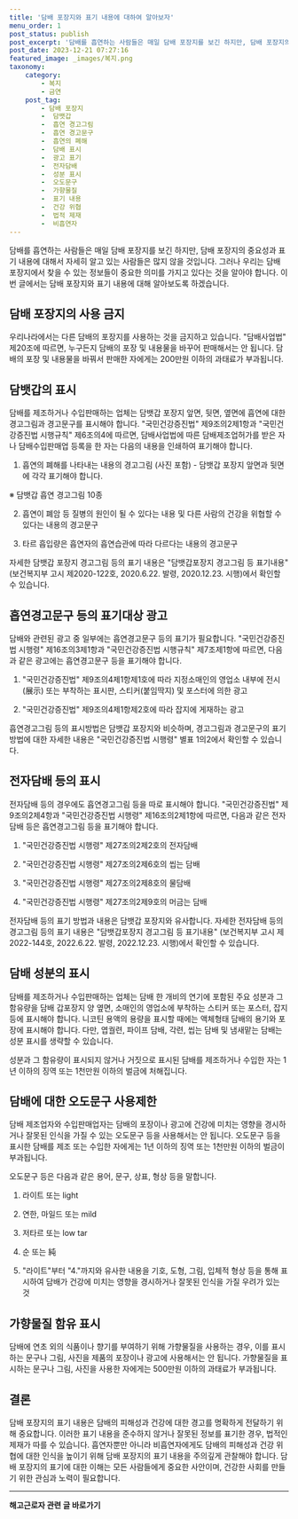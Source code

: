```yaml
---
title: '담배 포장지와 표기 내용에 대하여 알아보자'
menu_order: 1
post_status: publish
post_excerpt: '담배를 흡연하는 사람들은 매일 담배 포장지를 보긴 하지만, 담배 포장지의 중요성과 표기 내용에 대해서 자세히 알고 있는 사람들은 많지 않을 것입니다. 그러나 우리는 담배 포장지에서 찾을 수 있는 정보들이 중요한 의미를 가지고 있다는 것을 알아야 합니다. 이번 글에서는 담배 포장지와 표기 내용에 대해 알아보도록 하겠습니다.'
post_date: 2023-12-21 07:27:16
featured_image: _images/복지.png
taxonomy:
    category:
        - 복지
        - 금연
    post_tag:
        - 담배 포장지
        -  담뱃갑
        -  흡연 경고그림
        -  흡연 경고문구
        -  흡연의 폐해
        -  담배 표시
        -  광고 표기
        -  전자담배
        -  성분 표시
        -  오도문구
        -  가향물질
        -  표기 내용
        -  건강 위협
        -  법적 제재
        -  비흡연자
---
```




담배를 흡연하는 사람들은 매일 담배 포장지를 보긴 하지만, 담배 포장지의 중요성과 표기 내용에 대해서 자세히 알고 있는 사람들은 많지 않을 것입니다. 그러나 우리는 담배 포장지에서 찾을 수 있는 정보들이 중요한 의미를 가지고 있다는 것을 알아야 합니다. 이번 글에서는 담배 포장지와 표기 내용에 대해 알아보도록 하겠습니다.

## 담배 포장지의 사용 금지

우리나라에서는 다른 담배의 포장지를 사용하는 것을 금지하고 있습니다. "담배사업법" 제20조에 따르면, 누구든지 담배의 포장 및 내용물을 바꾸어 판매해서는 안 됩니다. 담배의 포장 및 내용물을 바꿔서 판매한 자에게는 200만원 이하의 과태료가 부과됩니다.

## 담뱃갑의 표시

담배를 제조하거나 수입판매하는 업체는 담뱃갑 포장지 앞면, 뒷면, 옆면에 흡연에 대한 경고그림과 경고문구를 표시해야 합니다. "국민건강증진법" 제9조의2제1항과 "국민건강증진법 시행규칙" 제6조의4에 따르면, 담배사업법에 따른 담배제조업허가를 받은 자나 담배수입판매업 등록을 한 자는 다음의 내용을 인쇄하여 표기해야 합니다.

1. 흡연의 폐해를 나타내는 내용의 경고그림 (사진 포함) - 담뱃갑 포장지 앞면과 뒷면에 각각 표기해야 합니다.

※ 담뱃갑 흡연 경고그림 10종

2. 흡연이 폐암 등 질병의 원인이 될 수 있다는 내용 및 다른 사람의 건강을 위협할 수 있다는 내용의 경고문구

3. 타르 흡입량은 흡연자의 흡연습관에 따라 다르다는 내용의 경고문구

자세한 담뱃갑 포장지 경고그림 등의 표기 내용은 "담뱃갑포장지 경고그림 등 표기내용" (보건복지부 고시 제2020-122호, 2020.6.22. 발령, 2020.12.23. 시행)에서 확인할 수 있습니다.

## 흡연경고문구 등의 표기대상 광고

담배와 관련된 광고 중 일부에는 흡연경고문구 등의 표기가 필요합니다. "국민건강증진법 시행령" 제16조의3제1항과 "국민건강증진법 시행규칙" 제7조제1항에 따르면, 다음과 같은 광고에는 흡연경고문구 등을 표기해야 합니다.

1. "국민건강증진법" 제9조의4제1항제1호에 따라 지정소매인의 영업소 내부에 전시(展示) 또는 부착하는 표시판, 스티커(붙임딱지) 및 포스터에 의한 광고

2. "국민건강증진법" 제9조의4제1항제2호에 따라 잡지에 게재하는 광고

흡연경고그림 등의 표시방법은 담뱃갑 포장지와 비슷하며, 경고그림과 경고문구의 표기 방법에 대한 자세한 내용은 "국민건강증진법 시행령" 별표 1의2에서 확인할 수 있습니다.

## 전자담배 등의 표시

전자담배 등의 경우에도 흡연경고그림 등을 따로 표시해야 합니다. "국민건강증진법" 제9조의2제4항과 "국민건강증진법 시행령" 제16조의2제1항에 따르면, 다음과 같은 전자담배 등은 흡연경고그림 등을 표기해야 합니다.

1. "국민건강증진법 시행령" 제27조의2제2호의 전자담배

2. "국민건강증진법 시행령" 제27조의2제6호의 씹는 담배

3. "국민건강증진법 시행령" 제27조의2제8호의 물담배

4. "국민건강증진법 시행령" 제27조의2제9호의 머금는 담배

전자담배 등의 표기 방법과 내용은 담뱃갑 포장지와 유사합니다. 자세한 전자담배 등의 경고그림 등의 표기 내용은 "담뱃갑포장지 경고그림 등 표기내용" (보건복지부 고시 제2022-144호, 2022.6.22. 발령, 2022.12.23. 시행)에서 확인할 수 있습니다.

## 담배 성분의 표시

담배를 제조하거나 수입판매하는 업체는 담배 한 개비의 연기에 포함된 주요 성분과 그 함유량을 담배 갑포장지 양 옆면, 소매인의 영업소에 부착하는 스티커 또는 포스터, 잡지 등에 표시해야 합니다. 니코틴 용액의 용량을 표시할 때에는 액체형태 담배의 용기와 포장에 표시해야 합니다. 다만, 엽궐련, 파이프 담배, 각련, 씹는 담배 및 냄새맡는 담배는 성분 표시를 생략할 수 있습니다.

성분과 그 함유량이 표시되지 않거나 거짓으로 표시된 담배를 제조하거나 수입한 자는 1년 이하의 징역 또는 1천만원 이하의 벌금에 처해집니다.

## 담배에 대한 오도문구 사용제한

담배 제조업자와 수입판매업자는 담배의 포장이나 광고에 건강에 미치는 영향을 경시하거나 잘못된 인식을 가질 수 있는 오도문구 등을 사용해서는 안 됩니다. 오도문구 등을 표시한 담배를 제조 또는 수입한 자에게는 1년 이하의 징역 또는 1천만원 이하의 벌금이 부과됩니다.

오도문구 등은 다음과 같은 용어, 문구, 상표, 형상 등을 말합니다.

1. 라이트 또는 light

2. 연한, 마일드 또는 mild

3. 저타르 또는 low tar

4. 순 또는 純

5. "라이트"부터 "4."까지와 유사한 내용을 기호, 도형, 그림, 입체적 형상 등을 통해 표시하여 담배가 건강에 미치는 영향을 경시하거나 잘못된 인식을 가질 우려가 있는 것

## 가향물질 함유 표시

담배에 연초 외의 식품이나 향기를 부여하기 위해 가향물질을 사용하는 경우, 이를 표시하는 문구나 그림, 사진을 제품의 포장이나 광고에 사용해서는 안 됩니다. 가향물질을 표시하는 문구나 그림, 사진을 사용한 자에게는 500만원 이하의 과태료가 부과됩니다.

## 결론

담배 포장지의 표기 내용은 담배의 피해성과 건강에 대한 경고를 명확하게 전달하기 위해 중요합니다. 이러한 표기 내용을 준수하지 않거나 잘못된 정보를 표기한 경우, 법적인 제재가 따를 수 있습니다. 흡연자뿐만 아니라 비흡연자에게도 담배의 피해성과 건강 위협에 대한 인식을 높이기 위해 담배 포장지의 표기 내용을 주의깊게 관찰해야 합니다. 담배 포장지의 표기에 대한 이해는 모든 사람들에게 중요한 사안이며, 건강한 사회를 만들기 위한 관심과 노력이 필요합니다.



<!-- wp:separator -->
<hr class="wp-block-separator has-alpha-channel-opacity"/>
<!-- /wp:separator -->

<!-- wp:group {"backgroundColor":"base","layout":{"type":"constrained"}} -->
<div class="wp-block-group has-base-background-color has-background"><!-- wp:paragraph {"align":"center","fontSize":"medium"} -->
<p class="has-text-align-center has-large-font-size"><strong>해고근로자 관련 글 바로가기</strong></p>
<!-- /wp:paragraph -->


<!-- wp:latest-posts
{"categories":[{"id":12660,"count":19,"description":"","link":"https://uknowlaw.com/category/%ed%95%b4%ea%b3%a0%ea%b7%bc%eb%a1%9c%ec%9e%90/","name":"해고근로자","slug":"해고근로자","taxonomy":"category","parent":0,"meta":[],"_links":{"self":[{"href":"https://uknowlaw.com/wp-json/wp/v2/categories/12660"}],"collection":[{"href":"https://uknowlaw.com/wp-json/wp/v2/categories"}],"about":[{"href":"https://uknowlaw.com/wp-json/wp/v2/taxonomies/category"}],"wp:post_type":[{"href":"https://uknowlaw.com/wp-json/wp/v2/posts?categories=12660"}],"curies":[{"name":"wp","href":"https://api.w.org/{rel}","templated":true}]}}],"postsToShow":100,"excerptLength":28,"postLayout":"grid","columns":2,"featuredImageAlign":"left","featuredImageSizeSlug":"large","fontSize":"small"} /--></div>
<!-- /wp:group -->